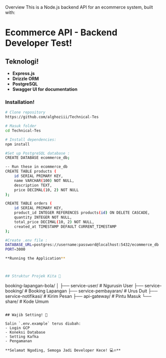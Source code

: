 Overview
This is a Node.js backend API for an ecommerce system, built with:



# Ecommerce API - Backend Developer Test!

## Teknologi! 

- **Express.js**
- **Drizzle ORM**
- **PostgreSQL**
- **Swagger UI for documentation**

### Installation!

```bash
# Clone repository
https://github.com/alghoziii/Technical-Tes

# Masuk folder
cd Technical-Tes

# Install dependencies:
npm install

#Set up PostgreSQL database :
CREATE DATABASE ecommerce_db;

-- Run these in ecommerce_db
CREATE TABLE products (
    id SERIAL PRIMARY KEY,
    name VARCHAR(100) NOT NULL,
    description TEXT,
    price DECIMAL(10, 2) NOT NULL
);

CREATE TABLE orders (
    id SERIAL PRIMARY KEY,
    product_id INTEGER REFERENCES products(id) ON DELETE CASCADE,
    quantity INTEGER NOT NULL,
    total_price DECIMAL(10, 2) NOT NULL,
    created_at TIMESTAMP DEFAULT CURRENT_TIMESTAMP
);

#Create .env file :
DATABASE_URL=postgres://username:password@localhost:5432/ecommerce_db
PORT=3000

**Running the Application**



## Struktur Projek Kita 📂

```
booking-lapangan-bola/
│
├── service-user/           # Ngurusin User
├── service-booking/        # Booking Lapangan
├── service-pembayaran/     # Urus Duit
├── service-notifikasi/     # Kirim Pesan
├── api-gateway/            # Pintu Masuk
└── share/                  # Kode Umum
```

## Wajib Setting! 🔧

Salin `.env.example` terus diubah:
- Login GCP
- Koneksi Database
- Setting Kafka
- Pengamanan

**Selamat Ngoding, Semoga Jadi Developer Kece! 💻🔥**
